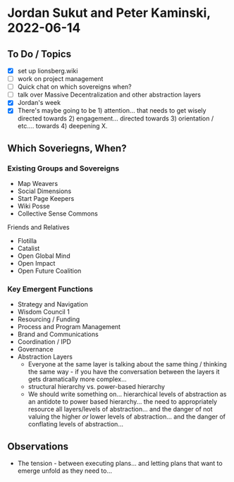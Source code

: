 # Jordan Sukut and Peter Kaminski, 2022-06-14

## To Do / Topics

- [x] set up lionsberg.wiki
- [ ] work on project management
- [ ] Quick chat on which sovereigns when? 
- [ ] talk over Massive Decentralization and other abstraction layers
- [x] Jordan's week
- [x] There's maybe going to be 1) attention... that needs to get wisely directed towards 2) engagement... directed towards 3) orientation / etc.... towards 4) deepening X.

## Which Soveriegns, When?

### Existing Groups and Sovereigns

- Map Weavers
- Social Dimensions
- Start Page Keepers
- Wiki Posse
- Collective Sense Commons

Friends and Relatives

- Flotilla
- Catalist
- Open Global Mind
- Open Impact
- Open Future Coalition

### Key Emergent Functions

- Strategy and Navigation
- Wisdom Council 1
- Resourcing / Funding
- Process and Program Management
- Brand and Communications
- Coordination / IPD 
- Governance
- Abstraction Layers
    - Everyone at the same layer is talking about the same thing / thinking the same way - if you have the conversation between the layers it gets dramatically more complex...
    - structural hierarchy vs. power-based hierarchy
    - We should write something on... hierarchical levels of abstraction as an antidote to power based hierarchy... the need to appropriately resource all layers/levels of abstraction... and the danger of not valuing the higher _or_ lower levels of abstraction... and the danger of conflating levels of abstraction... 

## Observations

- The tension - between executing plans... and letting plans that want to emerge unfold as they need to... 



